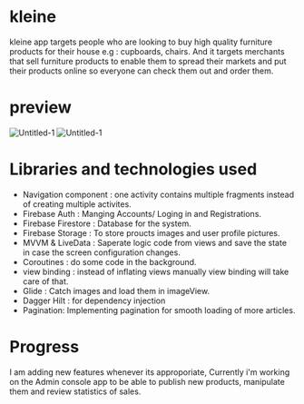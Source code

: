 # kleine
kleine app targets people who are looking to buy high quality furniture products for their house e.g : cupboards, chairs. And it targets merchants that sell furniture products to enable them to spread their markets and put their products online so everyone can check them out and order them.

# preview
![Untitled-1](https://github.com/Mohamed11Rshad/Data/blob/main/kleine/1.png)
![Untitled-1](https://github.com/Mohamed11Rshad/Data/blob/main/kleine/2.png)


# Libraries and technologies used
- Navigation component : one activity contains multiple fragments instead of creating multiple activites.
- Firebase Auth : Manging Accounts/ Loging in and Registrations.
- Firebase Firestore : Database for the system.
- Firebase Storage : To store proucts images and user profile pictures.
- MVVM & LiveData : Saperate logic code from views and save the state in case the screen configuration changes.
- Coroutines : do some code in the background.
- view binding : instead of inflating views manually view binding will take care of that.
- Glide : Catch images and load them in imageView.
- Dagger Hilt : for dependency injection
- Pagination: Implementing pagination for smooth loading of more articles.


# Progress
I am adding new features whenever its approporiate, Currently i'm working on the Admin console app to be able to publish new products, manipulate them and review statistics of sales.
